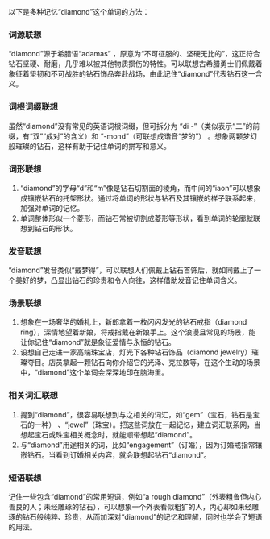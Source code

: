 以下是多种记忆“diamond”这个单词的方法：

### 词源联想
“diamond”源于希腊语“adamas” ，原意为“不可征服的、坚硬无比的”，这正符合钻石坚硬、耐磨，几乎难以被其他物质损伤的特性。可以联想古希腊勇士们佩戴着象征着坚韧和不可战胜的钻石饰品奔赴战场，由此记住“diamond”代表钻石这一含义。 

### 词根词缀联想
虽然“diamond”没有常见的英语词根词缀，但可拆分为 “di -”（类似表示“二”的前缀，有“双”“成对”的含义）和 “-mond”（可联想成谐音“梦的”） 。想象两颗梦幻般璀璨的钻石，这样有助于记住单词的拼写和意义。 

### 词形联想
1. “diamond”的字母“d”和“m”像是钻石切割面的棱角，而中间的“iaon”可以想象成镶嵌钻石的托架形状。通过将单词的形状与钻石及其镶嵌的样子联系起来，加强对单词的记忆。 
2. 单词整体形似一个菱形，而钻石常被切割成菱形等形状，看到单词的轮廓就联想到钻石的形状。 

### 发音联想
“diamond”发音类似“戴梦得”，可以联想人们佩戴上钻石首饰后，就如同戴上了一个美好的梦，凸显出钻石的珍贵和令人向往，这样借助发音记住单词含义。 

### 场景联想
1. 想象在一场奢华的婚礼上，新郎拿着一枚闪闪发光的钻石戒指（diamond ring），深情地望着新娘，将戒指戴在新娘手上。这个浪漫且常见的场景，能让你记住“diamond”就是象征爱情与永恒的钻石。 
2. 设想自己走进一家高端珠宝店，灯光下各种钻石饰品（diamond jewelry）璀璨夺目。店员拿起一颗钻石向你介绍它的光泽、克拉数等，在这个生动的场景中，“diamond”这个单词会深深地印在脑海里。 

### 相关词汇联想
1. 提到“diamond”，很容易联想到与之相关的词汇，如“gem”（宝石，钻石是宝石的一种） 、“jewel”（珠宝）。把这些词放在一起记忆，建立词汇联系网，当想起宝石或珠宝相关概念时，就能顺带想起“diamond”。 
2. 与“diamond”用途相关的词，比如“engagement”（订婚），因为订婚戒指常镶嵌钻石。当看到订婚相关内容，就会联想起钻石“diamond”。 

### 短语联想
记住一些包含“diamond”的常用短语，例如“a rough diamond”（外表粗鲁但内心善良的人；未经雕琢的钻石），可以想象一个外表看似粗犷的人，内心却如未经雕琢的钻石般纯粹、珍贵，从而加深对“diamond”的记忆和理解，同时也学会了短语的用法。 